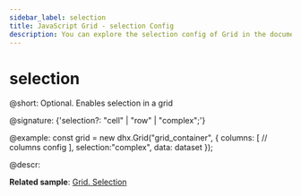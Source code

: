 ```yaml
---
sidebar_label: selection
title: JavaScript Grid - selection Config 
description: You can explore the selection config of Grid in the documentation of the DHTMLX JavaScript UI library. Browse developer guides and API reference, try out code examples and live demos, and download a free 30-day evaluation version of DHTMLX Suite 7.
---
```


# selection

@short: Optional. Enables selection in a grid

@signature: {'selection?: "cell" | "row" | "complex";'}

@example:
const grid = new dhx.Grid("grid_container", {
	columns: [
		// columns config
	],
	selection:"complex",
	data: dataset
});

@descr:

**Related sample**: [Grid. Selection](https://snippet.dhtmlx.com/ad6roqsx)

[comment]: # (@related: grid/initialization.md#initialize-grid grid/configuration.md#selection)
